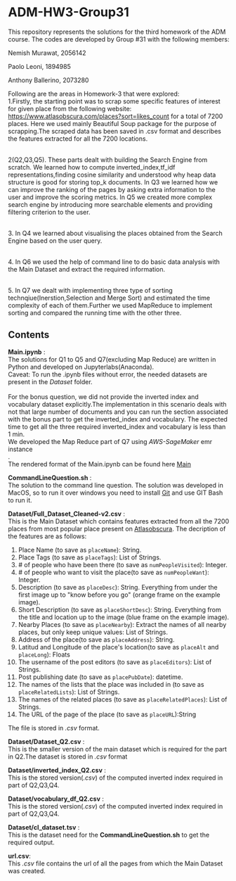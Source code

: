 # ADM-HW3-Group31
This repository represents the solutions for the third homework of the ADM course. The codes are developed by Group #31 with the following members:

Nemish Murawat, 2056142

Paolo Leoni, 1894985

Anthony Ballerino, 2073280

Following are the areas in Homework-3 that were explored:
<br> 1.Firstly, the starting point was to scrap some specific features of interest for given place from the following website: https://www.atlasobscura.com/places?sort=likes_count  for a total of 7200 places. Here we used mainly Beautiful Soup package for the purpose of scrapping.The scraped data has been saved in .csv format and describes the features extracted for all the 7200 locations.<br>

<br> 2(Q2,Q3,Q5). These parts dealt with building the Search Engine from scratch. We learned how to compute inverted_index,tf_idf representations,finding cosine similarity and understood why heap data structure is good for storing top_k documents. In Q3 we learned how we can improve the ranking of the pages by asking extra information to the user and improve the scoring metrics. In Q5 we created more complex search engine by introducing more searchable elements and providing filtering criterion  to the user.<br>

<br>3. In Q4 we learned about visualising the places obtained from the Search Engine based on the user query. <br>

<br>4. In Q6 we used the help of command line to do basic data analysis with the Main Dataset and extract the required information.<br>

<br>5. In Q7 we dealt with implementing three type of sorting technqiue(Inerstion,Selection and Merge Sort) and estimated the time complexity of each of them.Further we used MapReduce to implement sorting and compared the running time with the other three.<br>


## Contents

**Main.ipynb** :<br> The solutions for Q1 to Q5 and Q7(excluding Map Reduce) are written in Python and developed on Jupyterlabs(Anaconda). <br>
Caveat: To run the .ipynb files without error, the needed datasets are present in the *Dataset* folder. <br>
<br> For the bonus question, we did not provide the inverted index and vocabulary dataset explicitly.The implementation in this scenario deals with not that large number of documents and you can run the section associated with the bonus part to get the inverted_index and vocabulary. The expected time to get all the three required inverted_index and vocabulary is less than 1 min.
<br> We developed the Map Reduce part of Q7 using *AWS-SageMaker* emr instance <br>.
<br> The rendered format of the Main.ipynb can be found here [Main](https://nbviewer.org/github/nem-42098/ADM-HW3-Group31/blob/main/Main.ipynb)<br>


**CommandLineQuestion.sh** :<br> The solution to the command line question. The solution was developed in MacOS, so to run it over windows you need to install [Git](https://gitforwindows.org/) and use GIT Bash to run it.

**Dataset/Full_Dataset_Cleaned-v2.csv** : <br> This is the Main Dataset which contains features extracted from all the 7200 places from most popular place present on [Atlasobscura](https://www.atlasobscura.com/places?sort=likes_count). The decription of the features are as follows:

1. Place Name (to save as `placeName`): String.
2. Place Tags (to save as `placeTags`): List of Strings.
3. \# of people who have been there (to save as `numPeopleVisited`): Integer.
4. \# of people who want to visit the place(to save as `numPeopleWant`): Integer.
5. Description (to save as `placeDesc`): String. Everything from under the first image up to "know before you go" (orange frame on the example image).
6. Short Description (to save as `placeShortDesc`): String. Everything from the title and location up to the image (blue frame on the example image).
7. Nearby Places (to save as `placeNearby`): Extract the names of all nearby places, but only keep unique values: List of Strings.
8. Address of the place(to save as `placeAddress`): String.
9. Latitud and Longitude of the place's location(to save as `placeAlt` and `placeLong`): Floats
10. The username of the post editors (to save as `placeEditors`): List of Strings.
11. Post publishing date (to save as `placePubDate`): datetime.
12. The names of the lists that the place was included in (to save as `placeRelatedLists`): List of Strings.
13. The names of the related places (to save as `placeRelatedPlaces`): List of Strings.
14. The URL of the page of the place (to save as `placeURL`):String

The file is stored in *.csv* format.

**Dataset/Dataset_Q2.csv** : <br> This is the smaller version of the main dataset which is required for the part in Q2.The dataset is stored in *.csv* format <br>

**Dataset/inverted_index_Q2.csv** : <br> This is the stored version(*.csv*) of the computed inverted index required in part of Q2,Q3,Q4.<br>

**Dataset/vocabulary_df_Q2.csv** : <br> This is the stored version(*.csv*) of the computed inverted index required in part of Q2,Q3,Q4.<br>

**Dataset/cl_dataset.tsv** : <br> This is the dataset need for the **CommandLineQuestion.sh** to get the required output. <br>

**url.csv**:<br> This *.csv* file contains the url of all the pages from which the Main Dataset was created.



